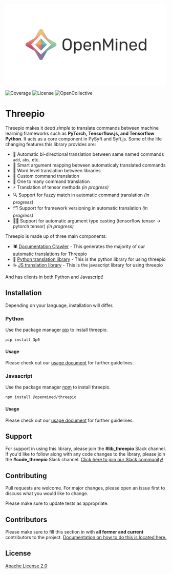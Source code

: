 ![open mined-logo](https://github.com/OpenMined/design-assets/blob/master/logos/OM/horizontal-primary-trans.png)

![Coverage](https://img.shields.io/codecov/c/github/OpenMined/threepio)
![License](https://img.shields.io/github/license/OpenMined/threepio)
![OpenCollective](https://img.shields.io/opencollective/all/openmined)

# Threepio

Threepio makes it _dead simple_ to translate commands between machine learning frameworks such as **PyTorch, Tensorflow.js, and Tensorflow Python**.
It acts as a core component in PySyft and Syft.js.
Some of the life changing features this library provides are:

 - :robot: Automatic bi-directional translation between same named commands `add`, `abs`, etc.
 - :brain: Smart argument mapping between automaticaly translated commands
 - :repeat: Word level translation between libraries
 - :wrench: Custom command translation
 - :herb: One to many command translation
 - :zap: Translation of tensor methods _(in progress)_
 - :mag: Support for fuzzy match in automatic command translation _(in progress)_
 - :card_index_dividers: Support for framework versioning in automatic translation _(in progress)_
 - :mage_man: Support for automatic argument type casting (tensorflow tensor -> pytorch tensor) _(in progress)_

Threepio is made up of three main components:
- :spider: [Documentation Crawler](https://github.com/OpenMined/Threepio/tree/master/docs-crawler) - This generates the majority of our automatic translations for Threepio
- :snake: [Python translation library](https://github.com/OpenMined/Threepio/tree/master/pythreepio) - This is the python library for using threepio
- :coffee: [JS translation library](https://github.com/OpenMined/Threepio/tree/master/js) - This is the javascript library for using threepio

And has clients in both Python and Javascript!

## Installation

Depending on your language, installation will differ.

### Python
Use the package manager [pip](https://pip.pypa.io/en/stable/) to install threepio.

```bash
pip install 3p0
```

#### Usage

Please check out our [usage document](/pythreepio/README.md) for further guidelines.

### Javascript
Use the package manager [npm](https://www.npmjs.com/) to install threepio.

```bash
npm install @openmined/threepio
```

#### Usage

Please check out our [usage document](/js/README.md) for further guidelines.

## Support

For support in using this library, please join the **#lib_threepio** Slack channel. If you'd like to follow along with any code changes to the library, please join the **#code_threepio** Slack channel. [Click here to join our Slack community!](https://slack.openmined.org)

## Contributing
Pull requests are welcome. For major changes, please open an issue first to discuss what you would like to change.

Please make sure to update tests as appropriate.

## Contributors

Please make sure to fill this section in with **all former and current** contributors to the project. [Documentation on how to do this is located here.](https://github.com/all-contributors/all-contributors)

## License
[Apache License 2.0](https://choosealicense.com/licenses/apache-2.0/)
